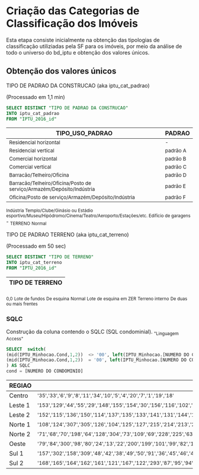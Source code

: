 # Criação das Categorias de Classificação dos Imóveis
Esta etapa consiste inicialmente na obtenção das tipologias de classificação utiliziadas pela SF para os imóveis, por meio da análise de todo o universo do bd_iptu e obtenção dos valores únicos.
## Obtenção dos valores únicos
TIPO DE PADRAO DA CONSTRUCAO (aka iptu_cat_padrao)
  
(Processado em 1,1 min)
```sql
SELECT DISTINCT "TIPO DE PADRAO DA CONSTRUCAO"
INTO iptu_cat_padrao
FROM "IPTU_2016_id"
```

|TIPO_USO_PADRAO|PADRAO|
|-------------|--------|
<sub>Residencial horizontal|<sub>-</sub>
<sub>Residencial vertical|<sub>padrão A</sub>
<sub>Comercial horizontal|<sub>padrão B</sub>
<sub>Comercial vertical|<sub>padrão C</sub>
<sub>Barracão/Telheiro/Oficina|<sub>padrão D</sub>
<sub>Barracão/Telheiro/Oficina/Posto de serviço/Armazém/Depósito/Indústria|<sub>padrão E</sub>
<sub>Oficina/Posto de serviço/Armazém/Depósito/Indústria|<sub>padrão F</sub>
<sub>Indústria </sub>
<sub>Templo/Clube/Ginásio ou Estádio esportivo/Museu/Hipódromo/Cinema/Teatro/Aeroporto/Estações/etc. </sub>
<sub>Edifício de garagens </sub>
\-
<sub>TERRENO</sub>
<sub>Normal</sub>


TIPO DE PADRAO TERRENO (aka iptu_cat_terreno)

(Processado em 50 sec)
```sql
SELECT DISTINCT "TIPO DE TERRENO"
INTO iptu_cat_terreno
FROM "IPTU_2016_id"
```
|TIPO DE TERRENO|
|---------------:|
<sub>0,0</sub>
<sub>Lote de fundos</sub>
<sub>De esquina</sub>
<sub>Normal</sub>
<sub>Lote de esquina em ZER</sub>
<sub>Terreno interno</sub>
<sub>De duas ou mais frentes</sub>



### SQLC
Construção da coluna contendo o SQLC (SQL condominial).
<sub>"Linguagem Access"</sub>
```sql
SELECT  switch( 
(mid(IPTU_Minhocao.Cond,1,2))  <> '00', left(IPTU_Minhocao.[NUMERO DO CONTRIBUINTE],6)&'0000'&(mid(IPTU_Minhocao.Cond,1,2)),
(mid(IPTU_Minhocao.Cond,1,2))  = '00', left(IPTU_Minhocao.[NUMERO DO CONTRIBUINTE],10)&(mid(IPTU_Minhocao.Cond,1,2))
) AS SQLC
cond = [NUMERO DO CONDOMINIO]
```


REGIAO|SETORES_FISCAIS
--------|---------
Centro|<sub>'35','33','6','9','8','11','34','10','5','4','20','7','1','19','18'</sub>
Leste 1|<sub>'153','129','44','55','29','148','155','154','30','156','116','102','58','57','31','32','56','61','53','130','113','196','17','25','28','3','2','52','27','26','51','54','303','117','110','59','118','100','62','60','142','143'</sub>
Leste 2|<sub>'152','115','136','150','114','137','135','133','141','131','144','132','195','194','193','192','134','111','239','252','229','247','234','253','251','250','249','246','245','244','243','241','240','238','237','236','248','151','139','112','235','233','232','230','231','242','149','147','146','145','140','138'</sub>
Norte 1|<sub>'108','124','307','305','126','104','125','127','215','214','213','212','211','208','106','205','105','78','76','75','74','190','189','77','107','308','210','209','207','206','204','203','202','218','217','216','191','188','187','306'</sub>
Norte 2|<sub>'71','68','70','198','64','128','304','73','109','69','228','225','63','227','226','224','223','222','221','220','219','66','67','65','72'</sub>
Oeste|<sub>'79','84','300','98','80','24','13','22','200','199','101','99','82','123','186','185','171','12','85','83','14','16','81','21','15','96','23','160','159','201','97','299','197'</sub>
Sul 1|<sub>'157','302','158','309','48','42','38','49','50','91','36','45','46','40','119','310','41','39','43','37','47'</sub>
Sul 2|<sub>'168','165','164','162','161','121','167','122','293','87','95','94','93','90','89','88','184','173','183','182','181','180','179','178','177','176','175','174','172','170','169','103','298','261','86','292','256','262','120','297','296','295','294','291','273','272','270','269','265','254','255','257','258','259','260','263','264','266','267','268','290','289','288','287','286','285','284','283','282','281','279','277','276','275','274','301','163','166','280','278','271'</sub>
